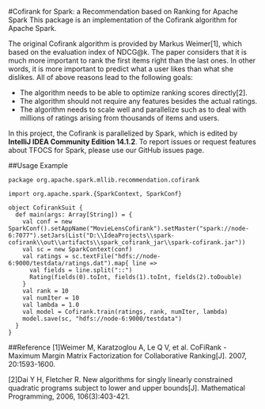 #Cofirank for Spark: a Recommendation based on Ranking for Apache Spark
This package is an implementation of the Cofirank algorithm for Apache Spark.

The original Cofirank algorithm is provided by Markus Weimer[1], which based on the evaluation index of NDCG@k.
The paper considers that it is much more important to rank the first items right than the last ones. In other
words, it is more important to predict what a user likes than what she dislikes. All of above reasons lead to 
the following goals:
* The algorithm needs to be able to optimize ranking scores directly[2].
* The algorithm should not require any features besides the actual ratings.
* The algorithm needs to scale well and parallelize such as to deal with millions of ratings arising from thousands of items and users.

In this project, the Cofirank is parallelized by Spark, which is edited by **IntelliJ IDEA Community Edition 14.1.2**.
To report issues or request features about TFOCS for Spark, please use our GitHub issues page.

##Usage Example
```
package org.apache.spark.mllib.recommendation.cofirank

import org.apache.spark.{SparkContext, SparkConf}

object CofirankSuit {
  def main(args: Array[String]) = {
    val conf = new SparkConf().setAppName("MovieLensCofirank").setMaster("spark://node-6:7077").setJars(List("D:\\IdeaProjects\\spark-cofirank\\out\\artifacts\\spark_cofirank_jar\\spark-cofirank.jar"))
    val sc = new SparkContext(conf)
    val ratings = sc.textFile("hdfs://node-6:9000/testdata/ratings.dat").map{ line =>
      val fields = line.split("::")
      Rating(fields(0).toInt, fields(1).toInt, fields(2).toDouble)
    }
    val rank = 10
    val numIter = 10
    val lambda = 1.0
    val model = Cofirank.train(ratings, rank, numIter, lambda)
    model.save(sc, "hdfs://node-6:9000/testdata")
  }
}
```

##Reference
[1]Weimer M, Karatzoglou A, Le Q V, et al. CoFiRank - Maximum Margin Matrix Factorization for Collaborative Ranking[J]. 2007, 20:1593-1600.

[2]Dai Y H, Fletcher R. New algorithms for singly linearly constrained quadratic programs subject to lower and upper bounds[J]. Mathematical Programming, 2006, 106(3):403-421.
